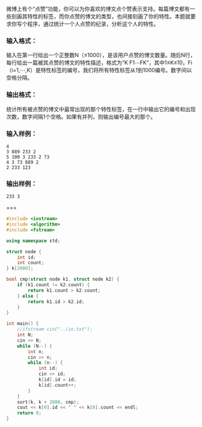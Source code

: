 微博上有个“点赞”功能，你可以为你喜欢的博文点个赞表示支持。每篇博文都有一些刻画其特性的标签，而你点赞的博文的类型，也间接刻画了你的特性。本题就要求你写个程序，通过统计一个人点赞的纪录，分析这个人的特性。

### 输入格式：

输入在第一行给出一个正整数N（≤1000），是该用户点赞的博文数量。随后N行，每行给出一篇被其点赞的博文的特性描述，格式为“K F1​⋯FK​”，其中1≤K≤10，Fi​（i=1,⋯,K）是特性标签的编号，我们将所有特性标签从1到1000编号。数字间以空格分隔。

### 输出格式：

统计所有被点赞的博文中最常出现的那个特性标签，在一行中输出它的编号和出现次数，数字间隔1个空格。如果有并列，则输出编号最大的那个。

### 输入样例：

```in
4
3 889 233 2
5 100 3 233 2 73
4 3 73 889 2
2 233 123
```

### 输出样例：

```out
233 3
```

===

```Cpp
#include <iostream>
#include <algorithm>
#include <fstream>

using namespace std;

struct node {
    int id;
    int count;
} k[2000];

bool cmp(struct node k1, struct node k2) {
    if (k1.count != k2.count) {
        return k1.count > k2.count;
    } else {
        return k1.id > k2.id;
    }
}

int main() {
    //ifstream cin("../in.txt");
    int N;
    cin >> N;
    while (N--) {
        int n;
        cin >> n;
        while (n--) {
            int id;
            cin >> id;
            k[id].id = id;
            k[id].count++;
        }
    }
    sort(k, k + 2000, cmp);
    cout << k[0].id << " " << k[0].count << endl;
    return 0;
}
```